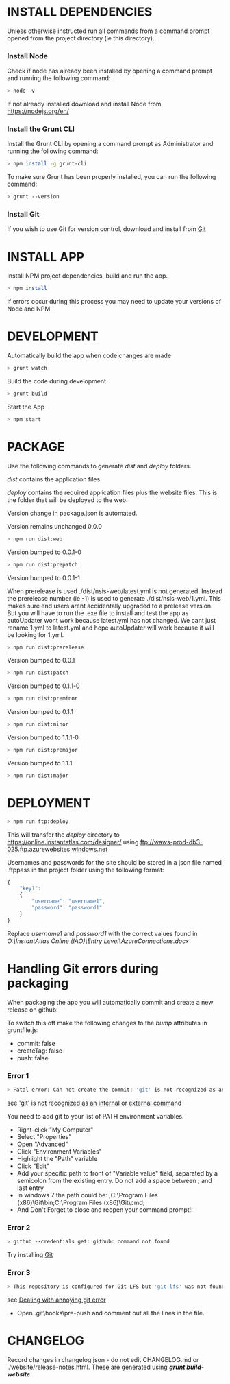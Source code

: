 # INSTALL DEPENDENCIES

Unless otherwise instructed run all commands from a command prompt opened from the project directory (ie this directory).

### Install Node
Check if node has already been installed by opening a command prompt and running the following command: 
```sh
> node -v
```
If not already installed download and install Node from https://nodejs.org/en/

### Install the Grunt CLI
Install the Grunt CLI by opening a command prompt as Administrator and running the following command: 
```sh
> npm install -g grunt-cli
```

To make sure Grunt has been properly installed, you can run the following command:
```sh
> grunt --version
```

### Install Git
If you wish to use Git for version control, download and install from [Git](https://git-scm.com/downloads)

# INSTALL APP 

Install NPM project dependencies, build and run the app.

```sh
> npm install
```

If errors occur during this process you may need to update your versions of Node and NPM.

# DEVELOPMENT

Automatically build the app when code changes are made  
```sh
> grunt watch
```

Build the code during development
```sh
> grunt build
```

Start the App 
```sh
> npm start
```

# PACKAGE

Use the following commands to generate *dist* and *deploy* folders.

*dist* contains the application files.

*deploy* contains the required application files plus the website files. This is the folder that will be deployed to the web.

Version change in package.json is automated.

Version remains unchanged 0.0.0
```sh
> npm run dist:web
```

Version bumped to 0.0.1-0
```sh
> npm run dist:prepatch
```

Version bumped to 0.0.1-1

When prerelease is used ./dist/nsis-web/latest.yml is not generated.
Instead the prerelease number (ie -1) is used to generate  ./dist/nsis-web/1.yml.
This makes sure end users arent accidentally upgraded to a prelease version.
But you will have to run the .exe file to install and test the app as autoUpdater wont work because latest.yml has not changed.
We cant just rename 1.yml to latest.yml and hope autoUpdater will work because it will be looking for 1.yml.

```sh
> npm run dist:prerelease
```

Version bumped to 0.0.1
```sh
> npm run dist:patch
```

Version bumped to 0.1.1-0
```sh
> npm run dist:preminor
```

Version bumped to 0.1.1
```sh
> npm run dist:minor
```

Version bumped to 1.1.1-0
```sh
> npm run dist:premajor
```

Version bumped to 1.1.1
```sh
> npm run dist:major
```

# DEPLOYMENT

```sh
> npm run ftp:deploy
```

This will transfer the *deploy* directory to https://online.instantatlas.com/designer/ using ftp://waws-prod-db3-025.ftp.azurewebsites.windows.net

Usernames and passwords for the site should be stored in a json file named .ftppass in the project folder using the following format:

```javascript
{
	"key1": 
	{
		"username": "username1",
		"password": "password1"
	}
} 
```

Replace *username1* and *password1* with the correct values found in *O:\InstantAtlas Online (IAO)\Entry Level\AzureConnections.docx*

# Handling Git errors during packaging

When packaging the app you will automatically commit and create a new release on github: 

To switch this off make the following changes to the *bump* attributes in gruntfile.js:

* commit: false
* createTag: false
* push: false

### Error 1

```sh
> Fatal error: Can not create the commit: 'git' is not recognized as an internal or external command, operable program or batch file
```

see ['git' is not recognized as an internal or external command](https://stackoverflow.com/questions/4492979/git-is-not-recognized-as-an-internal-or-external-command)

You need to add git to your list of PATH environment variables.

* Right-click "My Computer"
* Select "Properties"
* Open "Advanced"
* Click "Environment Variables"
* Highlight the "Path" variable
* Click "Edit"
* Add your specific path to front of "Variable value" field, separated by a semicolon from the existing entry. Do not add a space between ; and last entry
* In windows 7 the path could be: ;C:\Program Files (x86)\Git\bin;C:\Program Files (x86)\Git\cmd;
* And Don't Forget to close and reopen your command prompt!! 

### Error 2

```sh
> github --credentials get: github: command not found
```
  
Try installing [Git](https://git-scm.com/downloads)

### Error 3

```sh
> This repository is configured for Git LFS but 'git-lfs' was not found on your path
```

see [Dealing with annoying git error](https://stackoverflow.com/questions/36848741/dealing-with-annoying-git-error)

* Open .git\hooks\pre-push and comment out all the lines in the file.

# CHANGELOG

Record changes in changelog.json - do not edit CHANGELOG.md or ./website/release-notes.html. These are generated using **_grunt build-website_**